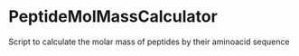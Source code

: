 PeptideMolMassCalculator
========================

Script to calculate the molar mass of peptides by their aminoacid sequence

